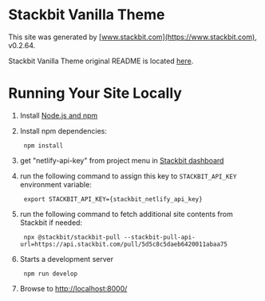 # Stackbit Vanilla Theme

This site was generated by [www.stackbit.com](https://www.stackbit.com), v0.2.64.

Stackbit Vanilla Theme original README is located [here](./README.theme.md).

# Running Your Site Locally

1. Install [Node.js and npm](https://nodejs.org/en/)

1. Install npm dependencies:

        npm install

1. get "netlify-api-key" from project menu in [Stackbit dashboard](https://app.stackbit.com/dashboard)

1. run the following command to assign this key to `STACKBIT_API_KEY` environment variable:

        export STACKBIT_API_KEY={stackbit_netlify_api_key}

1. run the following command to fetch additional site contents from Stackbit if needed:

        npx @stackbit/stackbit-pull --stackbit-pull-api-url=https://api.stackbit.com/pull/5d5c8c5daeb6420011abaa75

1. Starts a development server

        npm run develop

1. Browse to [http://localhost:8000/](http://localhost:8000/)
